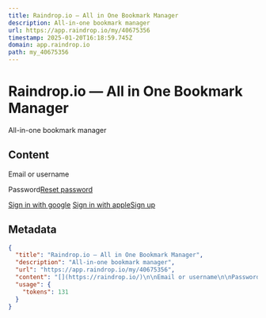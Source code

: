 ```yaml
---
title: Raindrop.io — All in One Bookmark Manager
description: All-in-one bookmark manager
url: https://app.raindrop.io/my/40675356
timestamp: 2025-01-20T16:18:59.745Z
domain: app.raindrop.io
path: my_40675356
---
```


# Raindrop.io — All in One Bookmark Manager


All-in-one bookmark manager


## Content

[](https://raindrop.io/)

Email or username

Password[Reset password](https://app.raindrop.io/account/lost)

[Sign in with google](https://api.raindrop.io/v1/auth/google?redirect=https%3A%2F%2Fapp.raindrop.io%2Fmy%2F40675356) [Sign in with apple](https://api.raindrop.io/v1/auth/apple?redirect=https%3A%2F%2Fapp.raindrop.io%2Fmy%2F40675356)[Sign up](https://app.raindrop.io/account/signup)

## Metadata

```json
{
  "title": "Raindrop.io — All in One Bookmark Manager",
  "description": "All-in-one bookmark manager",
  "url": "https://app.raindrop.io/my/40675356",
  "content": "[](https://raindrop.io/)\n\nEmail or username\n\nPassword[Reset password](https://app.raindrop.io/account/lost)\n\n[Sign in with google](https://api.raindrop.io/v1/auth/google?redirect=https%3A%2F%2Fapp.raindrop.io%2Fmy%2F40675356) [Sign in with apple](https://api.raindrop.io/v1/auth/apple?redirect=https%3A%2F%2Fapp.raindrop.io%2Fmy%2F40675356)[Sign up](https://app.raindrop.io/account/signup)",
  "usage": {
    "tokens": 131
  }
}
```
